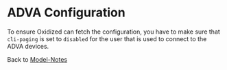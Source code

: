 # ADVA Configuration

To ensure Oxidized can fetch the configuration, you have to make sure that `cli-paging` is set to `disabled` for the user that is used to connect to the ADVA devices.

Back to [Model-Notes](README.md)
